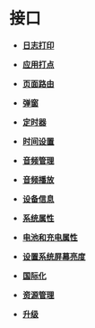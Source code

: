 # 接口<a name="ZH-CN_TOPIC_0000001162494631"></a>

-   **[日志打印](日志打印.md)**  

-   **[应用打点](应用打点.md)**  

-   **[页面路由](页面路由.md)**  

-   **[弹窗](弹窗.md)**  

-   **[定时器](定时器.md)**  

-   **[时间设置](时间设置.md)**  

-   **[音频管理](音频管理.md)**  

-   **[音频播放](音频播放.md)**  

-   **[设备信息](设备信息.md)**  

-   **[系统属性](系统属性.md)**  

-   **[电池和充电属性](电池和充电属性.md)**  

-   **[设置系统屏幕亮度](设置系统屏幕亮度.md)**  

-   **[国际化](国际化.md)**  

-   **[资源管理](资源管理.md)**  

-   **[升级](升级.md)**  


